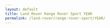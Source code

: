 ```yaml
---
layout: default
title: Land Rover Range Rover Sport YEAR
permalink: /land-rover/range-rover-sport/YEAR/
---
```

